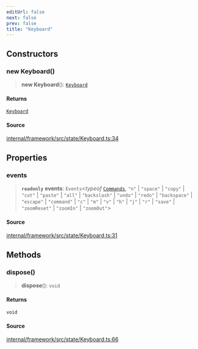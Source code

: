 ```yaml
---
editUrl: false
next: false
prev: false
title: "Keyboard"
---
```


## Constructors

### new Keyboard()

> **new Keyboard**(): [`Keyboard`](Keyboard.md)

#### Returns

[`Keyboard`](Keyboard.md)

#### Source

[internal/framework/src/state/Keyboard.ts:34](https://github.com/nodenogg-in/alpha-p2p/blob/aa60360/internal/framework/src/state/Keyboard.ts#L34)

## Properties

### events

> **`readonly`** **events**: `Events`\<*typeof* [`Commands`](../enumerations/Commands.md), `"n"` \| `"space"` \| `"copy"` \| `"cut"` \| `"paste"` \| `"all"` \| `"backslash"` \| `"undo"` \| `"redo"` \| `"backspace"` \| `"escape"` \| `"command"` \| `"c"` \| `"m"` \| `"v"` \| `"h"` \| `"j"` \| `"r"` \| `"save"` \| `"zoomReset"` \| `"zoomIn"` \| `"zoomOut"`\>

#### Source

[internal/framework/src/state/Keyboard.ts:31](https://github.com/nodenogg-in/alpha-p2p/blob/aa60360/internal/framework/src/state/Keyboard.ts#L31)

## Methods

### dispose()

> **dispose**(): `void`

#### Returns

`void`

#### Source

[internal/framework/src/state/Keyboard.ts:66](https://github.com/nodenogg-in/alpha-p2p/blob/aa60360/internal/framework/src/state/Keyboard.ts#L66)
